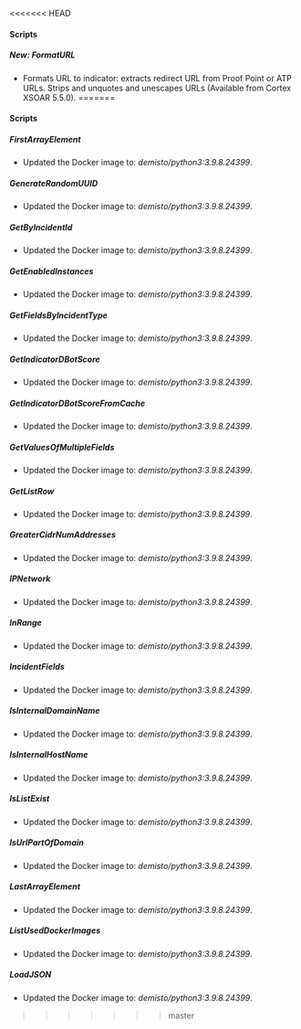 <<<<<<< HEAD
#### Scripts
##### New: FormatURL
- Formats URL to indicator: extracts redirect URL from Proof Point or ATP URLs. Strips and unquotes and unescapes URLs (Available from Cortex XSOAR 5.5.0).
=======

#### Scripts
##### FirstArrayElement
- Updated the Docker image to: *demisto/python3:3.9.8.24399*.
##### GenerateRandomUUID
- Updated the Docker image to: *demisto/python3:3.9.8.24399*.
##### GetByIncidentId
- Updated the Docker image to: *demisto/python3:3.9.8.24399*.
##### GetEnabledInstances
- Updated the Docker image to: *demisto/python3:3.9.8.24399*.
##### GetFieldsByIncidentType
- Updated the Docker image to: *demisto/python3:3.9.8.24399*.
##### GetIndicatorDBotScore
- Updated the Docker image to: *demisto/python3:3.9.8.24399*.
##### GetIndicatorDBotScoreFromCache
- Updated the Docker image to: *demisto/python3:3.9.8.24399*.
##### GetValuesOfMultipleFields
- Updated the Docker image to: *demisto/python3:3.9.8.24399*.
##### GetListRow
- Updated the Docker image to: *demisto/python3:3.9.8.24399*.
##### GreaterCidrNumAddresses
- Updated the Docker image to: *demisto/python3:3.9.8.24399*.
##### IPNetwork
- Updated the Docker image to: *demisto/python3:3.9.8.24399*.
##### InRange
- Updated the Docker image to: *demisto/python3:3.9.8.24399*.
##### IncidentFields
- Updated the Docker image to: *demisto/python3:3.9.8.24399*.
##### IsInternalDomainName
- Updated the Docker image to: *demisto/python3:3.9.8.24399*.
##### IsInternalHostName
- Updated the Docker image to: *demisto/python3:3.9.8.24399*.
##### IsListExist
- Updated the Docker image to: *demisto/python3:3.9.8.24399*.
##### IsUrlPartOfDomain
- Updated the Docker image to: *demisto/python3:3.9.8.24399*.
##### LastArrayElement
- Updated the Docker image to: *demisto/python3:3.9.8.24399*.
##### ListUsedDockerImages
- Updated the Docker image to: *demisto/python3:3.9.8.24399*.
##### LoadJSON
- Updated the Docker image to: *demisto/python3:3.9.8.24399*.
>>>>>>> master
